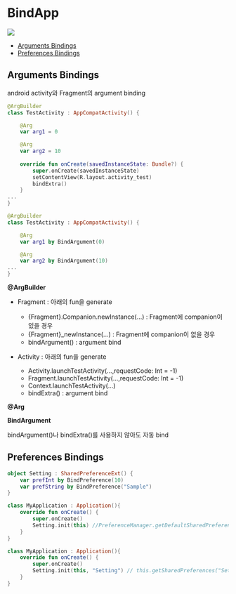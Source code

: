 
# BindApp

[![](https://jitpack.io/v/kimjoohyoung/BindApp.svg)](https://jitpack.io/#kimjoohyoung/BindApp)

* [Arguments Bindings](#arguments-bindings)
* [Preferences Bindings](#preferences-bindings)

## Arguments Bindings
android activity와 Fragment의 argument binding

```kotlin
@ArgBuilder
class TestActivity : AppCompatActivity() {

    @Arg
    var arg1 = 0

    @Arg
    var arg2 = 10
    
    override fun onCreate(savedInstanceState: Bundle?) {
        super.onCreate(savedInstanceState)
        setContentView(R.layout.activity_test)
        bindExtra()
    }
...
}
```

```kotlin
@ArgBuilder
class TestActivity : AppCompatActivity() {

    @Arg
    var arg1 by BindArgument(0)

    @Arg
    var arg2 by BindArgument(10)
...
}
```
**@ArgBuilder**

  * Fragment : 아래의 fun을 generate
    - {Fragment}.Companion.newInstance(...) :  Fragment에 companion이 있을 경우 
    - {Fragment}_newInstance(...) :  Fragment에 companion이 없을 경우 
    - bindArgument() : argument bind
  
  * Activity : 아래의 fun을 generate
    - Activity.launchTestActivity(...,requestCode: Int = -1)
    - Fragment.launchTestActivity(...,requestCode: Int = -1)
    - Context.launchTestActivity(...)
    - bindExtra() : argument bind
    
**@Arg**
 
**BindArgument**

  bindArgument()나 bindExtra()를 사용하지 않아도 자동 bind

## Preferences Bindings
```kotlin
object Setting : SharedPreferenceExt() {
    var prefInt by BindPreference(10)
    var prefString by BindPreference("Sample")
}
```

```kotlin
class MyApplication : Application(){
    override fun onCreate() {
        super.onCreate()
        Setting.init(this) //PreferenceManager.getDefaultSharedPreferences(this)
    }
}
```

```kotlin
class MyApplication : Application(){
    override fun onCreate() {
        super.onCreate()
        Setting.init(this, "Setting") // this.getSharedPreferences("Setting", MODE_PRIVATE)
    }
}
```

